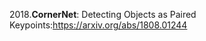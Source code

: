 

2018.**CornerNet**: Detecting Objects as Paired Keypoints:https://arxiv.org/abs/1808.01244







